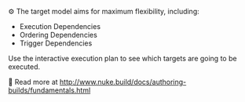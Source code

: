 ⚙️ The target model aims for maximum flexibility, including:

- Execution Dependencies
- Ordering Dependencies
- Trigger Dependencies

Use the interactive execution plan to see which targets are going to be executed.

📖 Read more at http://www.nuke.build/docs/authoring-builds/fundamentals.html
